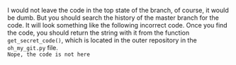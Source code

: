 I would not leave the code in the top state of the branch, of course, it would be dumb. But you should search the history of the master branch for the code. It will look something like the following incorrect code. Once you find the code, you should return the string with it from the function `get_secret_code()`, which is located in the outer repository in the `oh_my_git.py` file.  
`Nope, the code is not here`
